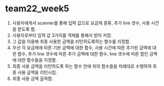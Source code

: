 # team22_week5
1. 사용자에게서 scanner를 통해 입력 값으로 요금제 종류, 추가 line 갯수, 사용 시간을 받도록 함.
2. 사용자로부터 입력 값 3가지를 객체를 통해서 받아 저장.
3. 그 값을 이용해 최종 사용한 금액을 리턴하도록하는 함수를 지정함.
4. 우선 각 요금제에 따른 기본 금액에 대한 함수, 사용 시간에 따른 추가된 금액에 대한 함수, 추가 line 갯수에 따른 추가 금액에 대한 함수,
    line 갯수에 따른 할인 금액에 대한 함수들을 지정함.
5. 최종 사용 금액을 리턴하도록 하는 함수 안에 위의 함수들을 차례대로 수행하여 최종 사용 금액을 리턴시킴.
6. 최종 사용 금액 출력함.
